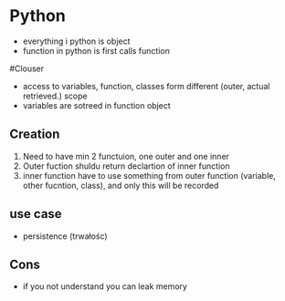 # Python
- everything  i python is object
- function in python is first calls function 

#Clouser
- access to variables, function, classes form different (outer, actual retrieved.) scope
- variables are sotreed in function object


## Creation

1. Need to have min 2 functuion, one outer and one inner
2. Outer fuction shuldu return declartion of inner function
3. inner function have to use something from outer function (variable, other fucntion, class), and only this will be recorded 

## use case
- persistence (trwałośc)

## Cons
- if you not understand you can leak memory
